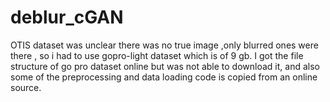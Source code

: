 # deblur_cGAN

OTIS dataset was unclear there was no true image ,only blurred ones were there , so i had to use gopro-light dataset which is of 9 gb.
I got the file structure of go pro dataset online but was not able to download it, and also some of the preprocessing and data loading code is copied from an online source.
